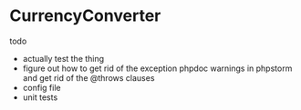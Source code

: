 CurrencyConverter
=================

todo
- actually test the thing
- figure out how to get rid of the exception phpdoc warnings in phpstorm and get rid of the @throws clauses
- config file
- unit tests
